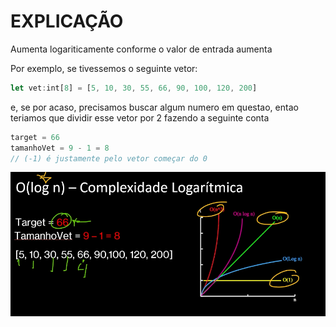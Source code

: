 

# **EXPLICAÇÃO**
Aumenta logariticamente conforme o valor de entrada aumenta

Por exemplo, se tivessemos o seguinte vetor:

```ts
let vet:int[8] = [5, 10, 30, 55, 66, 90, 100, 120, 200]
```

e, se por acaso, precisamos buscar algum numero em questao, entao teriamos que dividir esse vetor por 2 fazendo a seguinte conta

```ts
target = 66
tamanhoVet = 9 - 1 = 8
// (-1) é justamente pelo vetor começar do 0

```

![](Pasted%20image%2020250127191124.png)